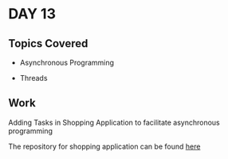 # DAY 13

## Topics Covered

* Asynchronous Programming

* Threads


## Work

Adding Tasks in Shopping Application to facilitate asynchronous programming

The repository for shopping application can be found [here](https://github.com/ash0306/Genspark-Training/tree/master/Day%2011/ShoppingApplicationSolution)